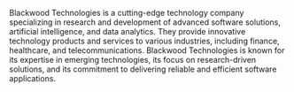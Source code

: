 Blackwood Technologies is a cutting-edge technology company specializing in research and development of advanced software solutions, artificial intelligence, and data analytics. They provide innovative technology products and services to various industries, including finance, healthcare, and telecommunications. Blackwood Technologies is known for its expertise in emerging technologies, its focus on research-driven solutions, and its commitment to delivering reliable and efficient software applications.